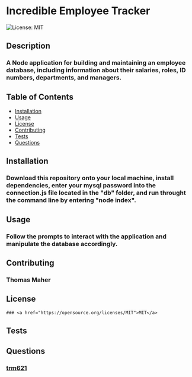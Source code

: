 # Incredible Employee Tracker
  ![License: MIT](https://img.shields.io/badge/License-MIT-yellow.svg)
  ## Description
  ### A Node application for building and maintaining an employee database, including information about their salaries, roles, ID numbers, departments, and managers.
  ## Table of Contents
  - <a href="#installation">Installation</a>
  - <a href="#usage">Usage</a>
  - <a href="#license">License</a>
  - <a href="#contributing">Contributing</a>
  - <a href="#tests">Tests</a>
  - <a href="#questions">Questions</a>
  ## Installation
  ### Download this repository onto your local machine, install dependencies, enter your mysql password into the connection.js file located in the "db" folder,  and run throught the command line by entering "node index".
  ## Usage
  ### Follow the prompts to interact with the application and manipulate the database accordingly.
  ## Contributing
  ### Thomas Maher
  ## License
    ### <a href="https://opensource.org/licenses/MIT">MIT</a>
  ## Tests
  ### 
  ## Questions
  ### <a href="https://www.github.com/trm621">trm621</a>
